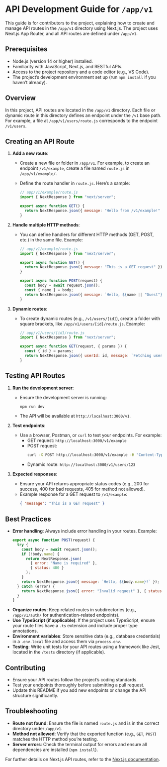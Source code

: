 # API Development Guide for `/app/v1`

This guide is for contributors to the project, explaining how to create and manage API routes in the `/app/v1` directory using Next.js. The project uses Next.js App Router, and all API routes are defined under `/app/v1`.

## Prerequisites

- Node.js (version 14 or higher) installed.
- Familiarity with JavaScript, Next.js, and RESTful APIs.
- Access to the project repository and a code editor (e.g., VS Code).
- The project’s development environment set up (run `npm install` if you haven’t already).

## Overview

In this project, API routes are located in the `/app/v1` directory. Each file or dynamic route in this directory defines an endpoint under the `/v1` base path. For example, a file at `/app/v1/users/route.js` corresponds to the endpoint `/v1/users`.

## Creating an API Route

1. **Add a new route**:

   - Create a new file or folder in `/app/v1`. For example, to create an endpoint `/v1/example`, create a file named `route.js` in `/app/v1/example/`.
   - Define the route handler in `route.js`. Here’s a sample:

     ```javascript
     // app/v1/example/route.js
     import { NextResponse } from "next/server";

     export async function GET() {
       return NextResponse.json({ message: "Hello from /v1/example!" });
     }
     ```

2. **Handle multiple HTTP methods**:

   - You can define handlers for different HTTP methods (GET, POST, etc.) in the same file. Example:

     ```javascript
     // app/v1/example/route.js
     import { NextResponse } from "next/server";

     export async function GET() {
       return NextResponse.json({ message: "This is a GET request" });
     }

     export async function POST(request) {
       const body = await request.json();
       const { name } = body;
       return NextResponse.json({ message: `Hello, ${name || "Guest"}!` });
     }
     ```

3. **Dynamic routes**:

   - To create dynamic routes (e.g., `/v1/users/[id]`), create a folder with square brackets, like `/app/v1/users/[id]/route.js`. Example:

     ```javascript
     // app/v1/users/[id]/route.js
     import { NextResponse } from "next/server";

     export async function GET(request, { params }) {
       const { id } = params;
       return NextResponse.json({ userId: id, message: `Fetching user ${id}` });
     }
     ```

## Testing API Routes

1. **Run the development server**:

   - Ensure the development server is running:
     ```bash
     npm run dev
     ```
   - The API will be available at `http://localhost:3000/v1`.

2. **Test endpoints**:

   - Use a browser, Postman, or `curl` to test your endpoints. For example:
     - GET request: `http://localhost:3000/v1/example`
     - POST request:
       ```bash
       curl -X POST http://localhost:3000/v1/example -H "Content-Type: application/json" -d '{"name":"Alice"}'
       ```
     - Dynamic route: `http://localhost:3000/v1/users/123`

3. **Expected responses**:
   - Ensure your API returns appropriate status codes (e.g., 200 for success, 400 for bad requests, 405 for method not allowed).
   - Example response for a GET request to `/v1/example`:
     ```json
     { "message": "This is a GET request" }
     ```

## Best Practices

- **Error handling**: Always include error handling in your routes. Example:
  ```javascript
  export async function POST(request) {
    try {
      const body = await request.json();
      if (!body.name) {
        return NextResponse.json(
          { error: "Name is required" },
          { status: 400 }
        );
      }
      return NextResponse.json({ message: `Hello, ${body.name}!` });
    } catch (error) {
      return NextResponse.json({ error: "Invalid request" }, { status: 400 });
    }
  }
  ```
- **Organize routes**: Keep related routes in subdirectories (e.g., `/app/v1/auth/` for authentication-related endpoints).
- **Use TypeScript (if applicable)**: If the project uses TypeScript, ensure your route files have a `.ts` extension and include proper type annotations.
- **Environment variables**: Store sensitive data (e.g., database credentials) in a `.env.local` file and access them via `process.env`.
- **Testing**: Write unit tests for your API routes using a framework like Jest, located in the `/tests` directory (if applicable).

## Contributing

- Ensure your API routes follow the project’s coding standards.
- Test your endpoints thoroughly before submitting a pull request.
- Update this README if you add new endpoints or change the API structure significantly.

## Troubleshooting

- **Route not found**: Ensure the file is named `route.js` and is in the correct directory under `/app/v1`.
- **Method not allowed**: Verify that the exported function (e.g., `GET`, `POST`) matches the HTTP method you’re testing.
- **Server errors**: Check the terminal output for errors and ensure all dependencies are installed (`npm install`).

For further details on Next.js API routes, refer to the [Next.js documentation](https://nextjs.org/docs/app/building-your-application/routing/route-handlers).
